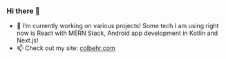 ### Hi there 👋

<!--
**colbehr/colbehr** is a ✨ _special_ ✨ repository because its `README.md` (this file) appears on your GitHub profile.

Here are some ideas to get you started:

- 🔭 I’m currently working on ...
- 🌱 I’m currently learning ...
- 👯 I’m looking to collaborate on ...
- 🤔 I’m looking for help with ...
- 💬 Ask me about ...
- 📫 How to reach me: ...
- 😄 Pronouns: ...
- ⚡ Fun fact: ...

- 🔭 I’m currently working on software for grading exams and a research project for recording audio memories.

-->


- 🌱 I’m currently working on various projects! Some tech I am using right now is React with MERN Stack, Android app development in Kotlin and Next.js!
- 📫 Check out my site: [colbehr.com](http://www.colbehr.com) 
